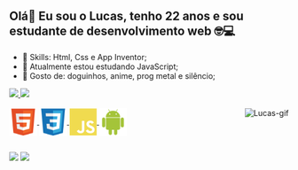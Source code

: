 ## Olá👋 Eu sou o Lucas, tenho 22 anos e sou estudante de desenvolvimento web 🤓💻

- 🤹 Skills: Html, Css e App Inventor;
- 🌱 Atualmente estou estudando JavaScript;
- 🤩 Gosto de: doguinhos, anime, prog metal e silêncio;

<div>
  <a href="https://github.com/i-am-lucas-almeida">
  <img height="180em" src="https://github-readme-stats.vercel.app/api?username=i-am-lucas-almeida&show_icons=true&theme=dark&include_all_commits=true&count_private=true"/>
  <img height="180em" src="https://github-readme-stats.vercel.app/api/top-langs/?username=i-am-lucas-almeida&layout=compact&langs_count=7&theme=dark"/>
</div>
  
<div style="display: inline_block"><br>
  <img align="center" alt="Lucas-HTML" height="50" width="50" src="https://raw.githubusercontent.com/devicons/devicon/master/icons/html5/html5-original.svg">
  <img align="center" alt="Lucas-CSS" height="50" width="50" src="https://raw.githubusercontent.com/devicons/devicon/master/icons/css3/css3-original.svg">
  <img align="center" alt="Lucas-Js" height="50" width="50" src="https://raw.githubusercontent.com/devicons/devicon/master/icons/javascript/javascript-plain.svg">
  <img align="center" alt="Lucas-Android" height="50" width="50" src="https://raw.githubusercontent.com/devicons/devicon/master/icons/android/android-original.svg">
  <img align="right" alt="Lucas-gif" src="">
</div>
  
##
  
<div> 
  <a href = "mailto:contatolucasalmeida2@gmail.com"><img src="https://img.shields.io/badge/-Gmail-%23333?style=for-the-badge&logo=gmail&logoColor=white" target="_blank"></a>
  <a href="https://discord.com/channels/862392501046476830/862392501046476833" target="_blank"><img src="https://img.shields.io/badge/Discord-7289DA?style=for-the-badge&logo=discord&logoColor=white" target="_blank"></a> 
</div>
